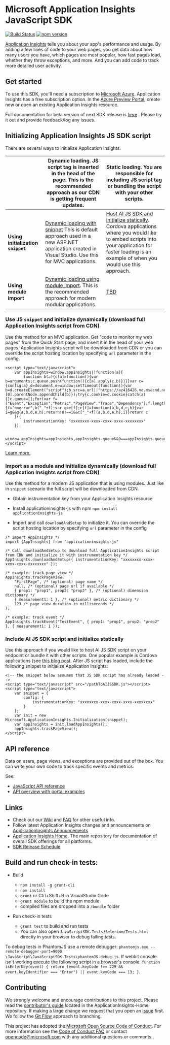 ﻿# Microsoft Application Insights JavaScript SDK

 [![Build Status](https://travis-ci.org/microsoft/ApplicationInsights-JS.svg?branch=master)](https://travis-ci.org/microsoft/ApplicationInsights-JS)
 [![npm version](https://badge.fury.io/js/applicationinsights-js.svg)](https://badge.fury.io/js/applicationinsights-js)

[Application Insights](https://azure.microsoft.com/services/application-insights/) tells you about your app's performance and usage. By adding a few lines of code to your web pages, you get data about how many users you have, which pages are most popular, how fast pages load, whether they throw exceptions, and more. And you can add code to track more detailed user activity.

## Get started

To use this SDK, you'll need a subscription to [Microsoft Azure](https://azure.com). Application Insights has a free subscription option.
In the [Azure Preview Portal](https://portal.azure.com), create new or open an existing Application Insights resource.

Full documentation for beta version of next SDK release is [here](https://github.com/microsoft/ApplicationInsights-JS/blob/master/vNext/AISKU/README.md)  . Please try it out and provide feedback/log any issues.

## Initializing Application Insights JS SDK script
There are several ways to initialize Application Insights.

|                                    | **Dynamic loading.** JS script tag is inserted in the head of the page. This is the recommended approach as our CDN is getting frequent updates.                                                                                                           | **Static loading.** You are responsible for including JS script tag or bundling the script with your other scripts. |
|------------------------------------|------------------------------------------------------------------------------------------------------------------------------------------------------------------------------------------------------------------------------------------------------------|---------------------------------------------------------------------------------------------------------------------|
| **Using initialization `snippet`** | [Dynamic loading with snippet](README.md#use-js-snippet-and-initialize-dynamically-download-full-application-insights-script-from-cdn) This is default approach used in a new ASP.NET application created in Visual Studio. Use this for MVC applications. | [Host AI JS SDK and initialize statically](README.md#include-ai-js-sdk-script-and-initialize-statically). Cordova applications where you would like to embed scripts into your application for faster loading is an example of when you would use this approach.                                                                                                             |
| **Using module import**            | [Dynamic loading using module import](README.md#import-as-a-module-and-initialize-dynamically-download-full-application-insights-script-from-cdn). This is the recommended approach for modern modular applications.                                       | [TBD](https://github.com/microsoft/ApplicationInsights-JS/issues/213)                                                                                                                 |

### Use JS `snippet` and initialize dynamically (download full Application Insights script from CDN)
Use this method for an MVC application. Get "code to monitor my web pages" from the Quick Start page,
and insert it in the head of your web pages. Application Insights script will be downloaded
from CDN or you can override the script hosting location by specifying `url` parameter in the config.
```
<script type="text/javascript">
    var appInsights=window.appInsights||function(a){
        function b(a){c[a]=function(){var b=arguments;c.queue.push(function(){c[a].apply(c,b)})}}var c={config:a},d=document,e=window;setTimeout(function(){var b=d.createElement("script");b.src=a.url||"https://az416426.vo.msecnd.net/scripts/a/ai.0.js",d.getElementsByTagName("script")[0].parentNode.appendChild(b)});try{c.cookie=d.cookie}catch(a){}c.queue=[];for(var f=["Event","Exception","Metric","PageView","Trace","Dependency"];f.length;)b("track"+f.pop());if(b("setAuthenticatedUserContext"),b("clearAuthenticatedUserContext"),b("startTrackEvent"),b("stopTrackEvent"),b("startTrackPage"),b("stopTrackPage"),b("flush"),!a.disableExceptionTracking){f="onerror",b("_"+f);var g=e[f];e[f]=function(a,b,d,e,h){var i=g&&g(a,b,d,e,h);return!0!==i&&c["_"+f](a,b,d,e,h),i}}return c
    }({
        instrumentationKey: "xxxxxxxx-xxxx-xxxx-xxxx-xxxxxxxx"
    });

    window.appInsights=appInsights,appInsights.queue&&0===appInsights.queue.length&&appInsights.trackPageView();
</script>
```
[Learn more.](https://azure.microsoft.com/documentation/articles/app-insights-javascript/)

### Import as a module and initialize dynamically (download full Application Insights script from CDN)
Use this method for a modern JS application that is using modules. Just like in `snippet` scenario the full script will be downloaded from CDN.
* Obtain instrumentation key from your Application Insights resource
* Install applicationinsights-js with npm
`npm install applicationinsights-js`

* Import and call `downloadAndSetup` to initialize it. You can override the script hosting location by specifying `url` parameter in the config
```
/* import AppInsights */
import {AppInsights} from "applicationinsights-js"

/* Call downloadAndSetup to download full ApplicationInsights script from CDN and initialize it with instrumentation key */
AppInsights.downloadAndSetup({ instrumentationKey: "xxxxxxxx-xxxx-xxxx-xxxx-xxxxxxxx" });

/* example: track page view */
AppInsights.trackPageView(
    "FirstPage", /* (optional) page name */
    null, /* (optional) page url if available */
    { prop1: "prop1", prop2: "prop2" }, /* (optional) dimension dictionary */
    { measurement1: 1 }, /* (optional) metric dictionary */
    123 /* page view duration in milliseconds */
);

/* example: track event */
AppInsights.trackEvent("TestEvent", { prop1: "prop1", prop2: "prop2" }, { measurement1: 1 });
```
### Include AI JS SDK script and initialize statically
Use this approach if you would like to host AI JS SDK script on your endpoint or bundle it with other scripts. One popular example is Cordova applications (see [this blog post](http://www.teamfoundation.co.za/2016/02/application-insights-and-typescript/). After JS script has loaded, include the following snippet to initialize Application Insights:
```
<!-- the snippet below assumes that JS SDK script has already loaded -->
<script type="text/javascript" src="/pathToAIJSSDK.js"></script>
<script type="text/javascript">
    var snippet = {
        config: {
            instrumentationKey: "xxxxxxxx-xxxx-xxxx-xxxx-xxxxxxxx"
        }
    };
    var init = new Microsoft.ApplicationInsights.Initialization(snippet);
    var appInsights = init.loadAppInsights();
    appInsights.trackPageView();
</script>
```
## API reference

Data on users, page views, and exceptions are provided out of the box. You can write your own code to track specific events and metrics.

See:

* [JavaScript API reference](https://github.com/microsoft/ApplicationInsights-JS/blob/master/API-reference.md)
* [API overview with portal examples](https://azure.microsoft.com/documentation/articles/app-insights-api-custom-events-metrics/)

## Links

* Check out our [Wiki](https://github.com/microsoft/ApplicationInsights-JS/wiki) and [FAQ](https://github.com/microsoft/ApplicationInsights-JS/wiki/FAQ) for other useful info.
* Follow latest Application Insights changes and announcements on [ApplicationInsights Announcements](https://github.com/microsoft/ApplicationInsights-Announcements)
* [Application Insights Home](https://github.com/microsoft/ApplicationInsights-Home). The main repository for documentation of overall SDK offerings for all platforms.
* [SDK Release Schedule](https://github.com/microsoft/ApplicationInsights-Home/wiki/SDK-Release-Schedule)


## Build and run check-in tests:

* Build
  * `npm install -g grunt-cli`
  * `npm install`
  * `grunt` or Ctrl+Shift+B in VisualStudio Code
  * `grunt module` to build the npm module
  * compiled files are dropped into a `/bundle` folder

* Run check-in tests
  * `grunt test` to build and run tests
  * You can also open `JavaScriptSDK.Tests/Selenium/Tests.html` directly in your browser to debug failing tests.

To debug tests in PhantomJS use a remote debugger: `phantomjs.exe --remote-debugger-port=9000 \JavaScript\JavaScriptSDK.Tests\phantomJS.debug.js`. If webkit console isn't working execute the following script in a browser's console: `function isEnterKey(event) { return (event.keyCode !== 229 && event.keyIdentifier === "Enter") || event.keyCode === 13; }`.

## Contributing

We strongly welcome and encourage contributions to this project. Please read the [contributor's guide][ContribGuide] located in the ApplicationInsights-Home repository. If making a large change we request that you open an [issue][GitHubIssue] first. We follow the [Git Flow][GitFlow] approach to branching.

This project has adopted the [Microsoft Open Source Code of Conduct](https://opensource.microsoft.com/codeofconduct/). For more information see the [Code of Conduct FAQ](https://opensource.microsoft.com/codeofconduct/faq/) or contact [opencode@microsoft.com](mailto:opencode@microsoft.com) with any additional questions or comments.

[ContribGuide]: https://github.com/microsoft/ApplicationInsights-Home/blob/master/CONTRIBUTING.md
[GitFlow]: http://nvie.com/posts/a-successful-git-branching-model/
[GitHubIssue]: https://github.com/microsoft/ApplicationInsights-JS/issues
